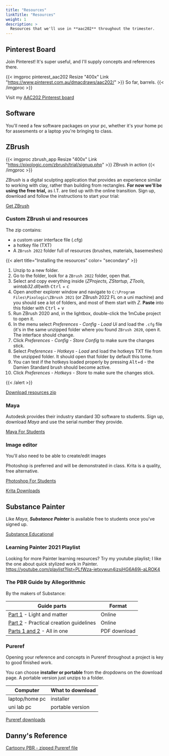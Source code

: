 ```yaml
---
title: "Resources"
linkTitle: "Resources"
weight: 1
description: >
  Resources that we'll use in **aac202** throughout the trimester.
---
```



## Pinterest Board

Join Pinterest! It's super useful, and I'll supply concepts and references there.

{{< imgproc pinterest_aac202 Resize "400x" Link "https://www.pinterest.com.au/dmacdraws/aac202/" >}}
So far, barrels.
{{< /imgproc >}}

Visit my [AAC202 Pinterest board](https://www.pinterest.com.au/dmacdraws/aac202/)

## Software

You'll need a few software packages on your pc, whether it's your home pc for assesments or a laptop you're bringing to class.

## ZBrush

{{< imgproc zbrush_app Resize "400x" Link "https://pixologic.com/zbrush/trial/signup.php" >}}
ZBrush in action
{{< /imgproc >}}

_ZBrush_ is a digital sculpting application that provides an experience similar to working with clay, rather than building from rectangles. **For now we'll be using the free trial,** as I.T. are tied up with the online transition.  Sign up, download and follow the instructions to start your trial: 

<a class="btn btn-lg btn-primary mr-3 mb-4" href="https://pixologic.com/zbrush/trial/signup.php">Get ZBrush<i class="fas fa-arrow-alt-circle-right ml-2"></i>
</a>

### Custom ZBrush ui and resources

The zip contains:
  - a custom user interface file (.cfg)
  - a hotkey file (TXT)
  - A `ZBrush 2022` folder full of resources (brushes, materials, basemeshes)

{{< alert title="Installing the resources" color= "secondary" >}}

1. Unzip to a new folder.
2. Go to the folder, look for a `ZBrush 2022` folder, open that.
3. Select and copy everything inside (*ZProjects, ZStartup, ZTools, wintab32.dll*)with <kbd>Ctrl</kbd> + <kbd>c</kbd>
4. Open another explorer window and navigate to `C:\Program Files\Pixologic\ZBrush 2021`  (or ZBrush 2022 FL on a uni machine) and you should see a lot of folders, and most of them start with *Z*. **Paste** into this folder with <kbd>Ctrl</kbd> + <kbd>v</kbd>
5. Run ZBrush 2020 and, in the lightbox, double-click the 1mCube project to open it.
6. In the menu select *Preferences - Config - Load Ui* and load the `.cfg` file (it's in the same unzipped folder where you found `ZBrush 2020`, open it. The interface should change.
7. Click *Preferences - Config - Store Config* to make sure the changes stick.
8. Select *Preferences - Hotkeys - Load* and load the hotkeys TXT file from the unzipped folder. It should open that folder by default this tome.
9. You can test if the hotkeys loaded properly by pressing <kbd>Alt</kbd>+<kbd>d</kbd> - the Damien Standard brush should become active.
10. Click *Preferences - Hotkeys - Store* to make sure the changes stick.

{{< /alert >}}

<a class="btn btn-lg btn-primary mr-3 mb-4" href="https://laustu.sharepoint.com/:u:/r/sites/largefilecurriculum/AAC202/zb_resources_2022.zip?csf=1&web=1&e=3uVh8l" target="_blank">Download resources zip<i class="fas fa-arrow-alt-circle-right ml-2"></i></a>

### Maya

Autodesk provides their industry standard 3D software to students. Sign up, download _Maya_ and use the serial number they provide.

<a class="btn btn-lg btn-primary mr-3 mb-4" href="https://www.autodesk.com/education/free-software/maya">Maya For Students<i class="fas fa-arrow-alt-circle-right ml-2"></i>
</a>

### Image editor

You'll also need to be able to create/edit images 

Photoshop is preferred and will be demonstrated in class. Krita is a quality, free alternative.

<a class="btn btn-lg btn-primary mr-3 mb-4" href="http://www.adobe-students.com/au/creativecloud/buy/students.html">Photoshop For Students<i class="fas fa-arrow-alt-circle-right ml-2"></i></a>

<a class="btn btn-lg btn-primary mr-3 mb-4" href="https://krita.org/en/download/krita-desktop/">Krita Downloads<i class="fas fa-arrow-alt-circle-right ml-2"></i></a>


## Substance Painter

Like _Maya_, _**Substance Painter**_ is available free to students once you've signed up.

<a class="btn btn-lg btn-primary mr-3 mb-4" href="https://www.substance3d.com/education/">Substance Educational<i class="fas fa-arrow-alt-circle-right ml-2"></i></a>

### Learning Painter 2021 Playlist

Looking for more Painter learning resources? Try my youtube playlist; I like the one about quick stylized work in Painter.  
<https://youtube.com/playlist?list=PLfWza-ietxywun4izsjHG6A69i-aLROK4>

### The PBR Guide by Allegorithmic

By the makers of Substance:

Guide parts | Format
---- | ----
[Part 1](https://academy.substance3d.com/courses/the-pbr-guide-part-1) - Light and matter | Online 
[Part 2](https://academy.substance3d.com/courses/the-pbr-guide-part-2) - Practical creation guidelines | Online 
[Parts 1 and 2](https://academy-api.substance3d.com/courses/b6377358ad36c444f45e2deaa0626e65/attachments/2b57526e-4bf3-4fd6-ae88-e9a9313a35cc) - All in one | PDF download 

### Pureref

Opening your reference and concepts in Pureref throughout a project is key to good finished work.

You can choose **installer or portable** from the dropdowns on the download page. A portable version just unzips to a folder.

| Computer    | What to download |
|-------------|------------------|
| laptop/home pc | installer      |
| uni lab pc     | portable version |

<a class="btn btn-lg btn-primary mr-3 mb-4" href="https://www.pureref.com/download.php">Pureref downloads<i class="fas fa-arrow-alt-circle-right ml-2"></i></a>

## Danny's Reference

[Cartoony PBR - zipped Pureref file](PBRCartoonyLook1.pur.zip)

<!-- 

## Project Files Coming

Files to fill the following niches are coming soon:

Maya: 
* example cube scene with proportional grid
* Starting hard surface demo scene
* Week 3: Scene with export set up for painter
* Level starting files.

Unity:
* Project with imported painter object, textures, pbr.

-->